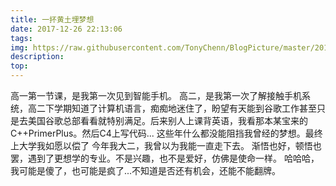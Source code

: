 ```yaml
---
title: 一抔黄土埋梦想
date: 2017-12-26 22:13:06
tags:
img: https://raw.githubusercontent.com/TonyChenn/BlogPicture/master/2017/12.26/google.png
description:
top:
---
```


高一第一节课，是我第一次见到智能手机。
高二，是我第一次了解接触手机系统，高二下学期知道了计算机语言，痴痴地迷住了，盼望有天能到谷歌工作甚至只是去美国谷歌总部看看就特别满足。后来别人上课背英语，我看那本某宝来的C++PrimerPlus。然后C4上写代码...
这些年什么都没能阻挡我曾经的梦想。最终上大学我如愿以偿了
今年我大二，我曾以为我能一直走下去。
渐悟也好，顿悟也罢，遇到了更想学的专业。不是兴趣，也不是爱好，仿佛是使命一样。
哈哈哈，我可能是傻了，也可能是疯了...不知道是否还有机会，还能不能翻牌。